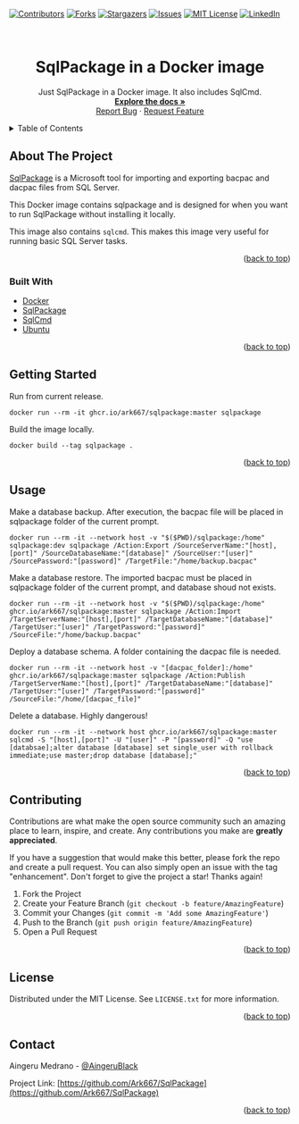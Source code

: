 <div id="top"></div>

<!-- PROJECT SHIELDS -->
[![Contributors][contributors-shield]][contributors-url]
[![Forks][forks-shield]][forks-url]
[![Stargazers][stars-shield]][stars-url]
[![Issues][issues-shield]][issues-url]
[![MIT License][license-shield]][license-url]
[![LinkedIn][linkedin-shield]][linkedin-url]

<!-- PROJECT LOGO -->
<br />
<div align="center">
  <h1 align="center">SqlPackage in a Docker image</h1>
  <p align="center">
    Just SqlPackage in a Docker image. It also includes SqlCmd.
    <br />
    <a href="https://github.com/Ark667/SqlPackage"><strong>Explore the docs »</strong></a>
    <br />    
    <a href="https://github.com/Ark667/SqlPackage/issues">Report Bug</a>
    ·
    <a href="https://github.com/Ark667/SqlPackage/issues">Request Feature</a>
  </p>
</div>

<!-- TABLE OF CONTENTS -->
<details>
  <summary>Table of Contents</summary>
  <ol>
    <li>
      <a href="#about-the-project">About The Project</a>
      <ul>
        <li><a href="#built-with">Built With</a></li>
      </ul>
    </li>
    <li><a href="#getting-started">Getting Started</a></li>
    <li><a href="#usage">Usage</a></li>
    <li><a href="#contributing">Contributing</a></li>
    <li><a href="#license">License</a></li>
    <li><a href="#contact">Contact</a></li>
  </ol>
</details>

<!-- ABOUT THE PROJECT -->
## About The Project

<!-- [![Product Name Screen Shot][product-screenshot]](https://example.com) -->

[SqlPackage](https://docs.microsoft.com/en-us/sql/tools/sqlpackage?view=sql-server-ver15) is a Microsoft tool for importing and exporting bacpac and dacpac files from SQL Server.

This Docker image contains sqlpackage and is designed for when you want to run SqlPackage without installing it locally.

This image also contains `sqlcmd`. This makes this image very useful for running basic SQL Server tasks.

<p align="right">(<a href="#top">back to top</a>)</p>

### Built With

* [Docker](https://docs.docker.com/engine/reference/commandline/build/)
* [SqlPackage](https://docs.microsoft.com/es-es/sql/tools/sqlpackage/sqlpackage?view=sql-server-ver15)
* [SqlCmd](https://docs.microsoft.com/es-es/sql/tools/sqlcmd-utility?view=sql-server-ver15)
* [Ubuntu](https://ubuntu.com/download)

<p align="right">(<a href="#top">back to top</a>)</p>

<!-- GETTING STARTED -->
## Getting Started

Run from current release.

```pwsh
docker run --rm -it ghcr.io/ark667/sqlpackage:master sqlpackage
```

Build the image locally.

```pwsh
docker build --tag sqlpackage .
```

<p align="right">(<a href="#top">back to top</a>)</p>

<!-- USAGE EXAMPLES -->
## Usage

Make a database backup. After execution, the bacpac file will be placed in sqlpackage folder of the current prompt.

```pwsh
docker run --rm -it --network host -v "$($PWD)/sqlpackage:/home" sqlpackage:dev sqlpackage /Action:Export /SourceServerName:"[host],[port]" /SourceDatabaseName:"[database]" /SourceUser:"[user]" /SourcePassword:"[password]" /TargetFile:"/home/backup.bacpac"
```

Make a database restore. The imported bacpac must be placed in sqlpackage folder of the current prompt, and database shoud not exists.

```pwsh
docker run --rm -it --network host -v "$($PWD)/sqlpackage:/home" ghcr.io/ark667/sqlpackage:master sqlpackage /Action:Import /TargetServerName:"[host],[port]" /TargetDatabaseName:"[database]" /TargetUser:"[user]" /TargetPassword:"[password]" /SourceFile:"/home/backup.bacpac"
```

Deploy a database schema. A folder containing the dacpac file is needed.

```pwsh
docker run --rm -it --network host -v "[dacpac_folder]:/home" ghcr.io/ark667/sqlpackage:master sqlpackage /Action:Publish /TargetServerName:"[host],[port]" /TargetDatabaseName:"[database]" /TargetUser:"[user]" /TargetPassword:"[password]" /SourceFile:"/home/[dacpac_file]"
```

Delete a database. Highly dangerous!

```pwsh
docker run --rm -it --network host ghcr.io/ark667/sqlpackage:master sqlcmd -S "[host],[port]" -U "[user]" -P "[password]" -Q "use [databsae];alter database [database] set single_user with rollback immediate;use master;drop database [database];"
```

<p align="right">(<a href="#top">back to top</a>)</p>

<!-- CONTRIBUTING -->
## Contributing

Contributions are what make the open source community such an amazing place to learn, inspire, and create. Any contributions you make are **greatly appreciated**.

If you have a suggestion that would make this better, please fork the repo and create a pull request. You can also simply open an issue with the tag "enhancement".
Don't forget to give the project a star! Thanks again!

1. Fork the Project
2. Create your Feature Branch (`git checkout -b feature/AmazingFeature`)
3. Commit your Changes (`git commit -m 'Add some AmazingFeature'`)
4. Push to the Branch (`git push origin feature/AmazingFeature`)
5. Open a Pull Request

<p align="right">(<a href="#top">back to top</a>)</p>

<!-- LICENSE -->
## License

Distributed under the MIT License. See `LICENSE.txt` for more information.

<p align="right">(<a href="#top">back to top</a>)</p>

<!-- CONTACT -->
## Contact

Aingeru Medrano - [@AingeruBlack](https://twitter.com/AingeruBlack) <!-- - email@email_client.com -->

Project Link: [https://github.com/Ark667/SqlPackage](https://github.com/Ark667/SqlPackage)

<p align="right">(<a href="#top">back to top</a>)</p>


<!-- MARKDOWN LINKS & IMAGES -->
<!-- https://www.markdownguide.org/basic-syntax/#reference-style-links -->
[contributors-shield]: https://img.shields.io/github/contributors/Ark667/SqlPackage.svg?style=for-the-badge
[contributors-url]: https://github.com/Ark667/SqlPackage/graphs/contributors
[forks-shield]: https://img.shields.io/github/forks/Ark667/SqlPackage.svg?style=for-the-badge
[forks-url]: https://github.com/Ark667/SqlPackage/network/members
[stars-shield]: https://img.shields.io/github/stars/Ark667/SqlPackage.svg?style=for-the-badge
[stars-url]: https://github.com/Ark667/SqlPackage/stargazers
[issues-shield]: https://img.shields.io/github/issues/Ark667/SqlPackage.svg?style=for-the-badge
[issues-url]: https://github.com/Ark667/SqlPackage/issues
[license-shield]: https://img.shields.io/github/license/Ark667/SqlPackage.svg?style=for-the-badge
[license-url]: https://github.com/Ark667/SqlPackage/blob/master/LICENSE.txt
[linkedin-shield]: https://img.shields.io/badge/-LinkedIn-black.svg?style=for-the-badge&logo=linkedin&colorB=555
[linkedin-url]: https://www.linkedin.com/in/aingeru/
[product-screenshot]: images/screenshot.png
